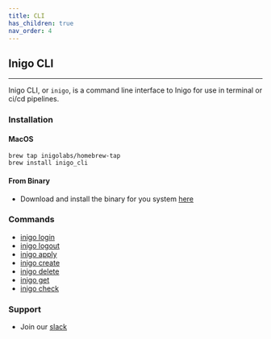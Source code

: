 ```yaml
---
title: CLI
has_children: true
nav_order: 4
---
```


## Inigo CLI
---

Inigo CLI, or `inigo`, is a command line interface to Inigo for use in terminal or ci/cd pipelines. 

### Installation

#### MacOS
```
brew tap inigolabs/homebrew-tap
brew install inigo_cli
```

#### From Binary
- Download and install the binary for you system [here](https://github.com/inigolabs/cli/releases/latest)


### Commands
- [inigo login](/cli_inigo_login.html)
- [inigo logout](/cli_inigo_logout.html)
- [inigo apply](/cli_inigo_apply.html)
- [inigo create](/cli_inigo_create.html)
- [inigo delete](/cli_inigo_delete.html)
- [inigo get](/cli_inigo_get.html)
- [inigo check](/cli_inigo_check.html)

### Support
- Join our [slack](https://slack.inigo.io)